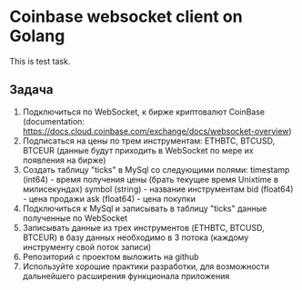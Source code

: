 # Coinbase websocket client on Golang

This is test task.

## Задача

1. Подключиться по WebSocket, к бирже криптовалют CoinBase (documentation: https://docs.cloud.coinbase.com/exchange/docs/websocket-overview)
2. Подписаться на цены по трем инструментам: ETHBTC, BTCUSD, BTCEUR (данные будут приходить в WebSocket по мере их появления на бирже)
3. Создать таблицу "ticks" в MySql со следующими полями:
   timestamp (int64) - время получения цены (брать текущее время Unixtime в милисекундах)
   symbol (string) - название инструментам
   bid (float64) - цена продажи
   ask (float64) - цена покупки
4. Подключиться к MySql и записывать в таблицу "ticks" данные полученные по WebSocket
5. Записывать данные из трех инструментов (ETHBTC, BTCUSD, BTCEUR) в базу данных
   необходимо в 3 потока (каждому инструменту свой поток записи)
6. Репозиторий с проектом выложить на github
7. Используйте хорошие практики разработки, для возможности дальнейшего расширения
   функционала приложения
